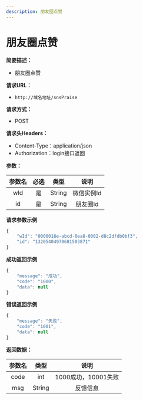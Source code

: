 ```yaml
---
description: 朋友圈点赞
---
```


# 朋友圈点赞

**简要描述：**

* 朋友圈点赞

**请求URL：**

* `http://域名地址/snsPraise`

**请求方式：**

* POST 

**请求头Headers：**

* Content-Type：application/json
* Authorization：login接口返回

**参数：**

| 参数名 | 必选 | 类型 | 说明 |
| :---: | :---: | :---: | :---: |
| wId | 是 | String | 微信实例Id |
| id | 是 | String | 朋友圈Id |

**请求参数示例**

```javascript
{
    "wId": "0000016e-abcd-0ea8-0002-d8c2dfdb0bf3",
    "id": "13205404970681503871"
}
```

**成功返回示例**

```javascript
{
    "message": "成功",
    "code": "1000",
    "data": null
}
```

**错误返回示例**

```javascript
{
    "message": "失败",
    "code": "1001",
    "data": null
}
```

**返回数据：**

| 参数名 | 类型 | 说明 |
| :---: | :---: | :---: |
| code | int | 1000成功，10001失败 |
| msg | String | 反馈信息 |

